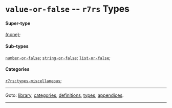 

<a id='type__r7rs__value-or-false'></a>

# `value-or-false` -- `r7rs` Types


#### Super-type

[(none)](../../r7rs/types/_index.md#toc__r7rs__types);


#### Sub-types

[`number-or-false`](../../r7rs/types/number-or-false.md#type__r7rs__number-or-false);
[`string-or-false`](../../r7rs/types/string-or-false.md#type__r7rs__string-or-false);
[`list-or-false`](../../r7rs/types/list-or-false.md#type__r7rs__list-or-false);


#### Categories

[`r7rs:types-miscellaneous`](../../r7rs/categories/r7rs_3a_types-miscellaneous.md#category__r7rs__r7rs_3a_types-miscellaneous);

----

Goto: [library](../../r7rs/_index.md#library__r7rs), [categories](../../r7rs/categories/_index.md#toc__r7rs__categories), [definitions](../../r7rs/definitions/_index.md#toc__r7rs__definitions), [types](../../r7rs/types/_index.md#toc__r7rs__types), [appendices](../../r7rs/appendices/_index.md#toc__r7rs__appendices).

----

